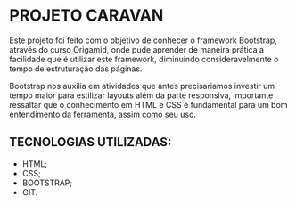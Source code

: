 # PROJETO CARAVAN
Este projeto foi feito com o objetivo de conhecer o framework Bootstrap, através do curso Origamid, onde pude aprender de maneira prática a facilidade que é utilizar este framework, diminuindo consideravelmente o tempo de estruturação das páginas. 

Bootstrap nos auxilia em atividades que antes precisariamos investir um tempo maior para estilizar layouts além da parte responsiva, importante ressaltar que o conhecimento em HTML e CSS é fundamental para um bom entendimento da ferramenta, assim como seu uso.

## TECNOLOGIAS UTILIZADAS:
* HTML;
* CSS;
* BOOTSTRAP;
* GIT.